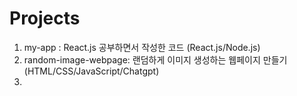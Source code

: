 # Projects
1. my-app : React.js 공부하면서 작성한 코드 (React.js/Node.js)
2. random-image-webpage: 랜덤하게 이미지 생성하는 웹페이지 만들기 (HTML/CSS/JavaScript/Chatgpt)
3. 
